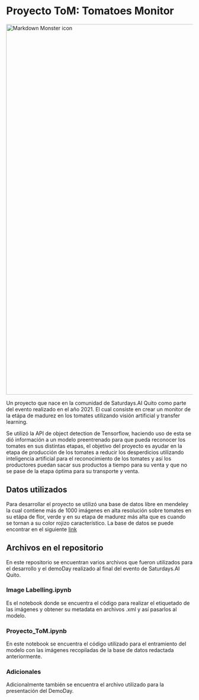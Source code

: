 # Proyecto ToM: Tomatoes Monitor
<img src="https://github.com/rrequeena/ToM/blob/main/ToM-logo2.jpg?raw=true"
     alt="Markdown Monster icon"
     style="width: 1000px !important;" />
     
Un proyecto que nace en la comunidad de Saturdays.AI Quito como parte del evento realizado en el año 2021. El cual consiste en crear un monitor de la etápa de madurez en los tomates utilizando visión artificial y transfer learning. 

Se utilizó la API de object detection de Tensorflow, haciendo uso de esta se dió información a un modelo preentrenado para que pueda reconocer los tomates en sus distintas etapas, el objetivo del proyecto es ayudar en la etapa de producción de los tomates a reducir los desperdicios utilizando inteligencia artificial para el reconocimiento de los tomates y así los productores puedan sacar sus productos a tiempo para su venta y que no se pase de la etapa óptima para su transporte y venta.
## Datos utilizados
Para desarrollar el proyecto se utilizó una base de datos libre en mendeley la cual contiene más de 1000 imágenes en alta resolución sobre tomates en su etápa de flor, verde y en su etapa de madurez más alta que es cuando se tornan a su color rojizo característico. La base de datos se puede encontrar en el siguiente [link](https://data.mendeley.com/datasets/9zyvdgp83m/1)
## Archivos en el repositorio
En este repositorio se encuentran varios archivos que fueron utilizados para el desarrollo y el demoDay realizado al final del evento de Saturdays.AI Quito.
### Image Labelling.ipynb
Es el notebook donde se encuentra el código para realizar el etiquetado de las imágenes y obtener su metadata en archivos .xml y así pasarlos al modelo.
### Proyecto_ToM.ipynb
En este notebook se encuentra el código utilizado para el entramiento del modelo con las imágenes recopiladas de la base de datos redactada anteriormente.
### Adicionales
Adicionalmente también se encuentra el archivo utilizado para la presentación del DemoDay.
